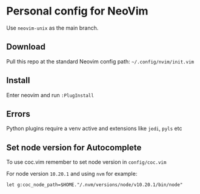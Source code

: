 # Personal config for NeoVim

Use `neovim-unix` as the main branch.

## Download

Pull this repo at the standard Neovim config path: `~/.config/nvim/init.vim`

## Install

Enter neovim and run `:PlugInstall`

## Errors

Python plugins require a venv active and extensions like `jedi`, `pyls` etc

## Set node version for Autocomplete
To use coc.vim remember to set node version in `config/coc.vim`

For node version `10.20.1` and using `nvm` for example:

`let g:coc_node_path=$HOME."/.nvm/versions/node/v10.20.1/bin/node"`
